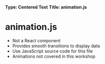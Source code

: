 **Type: Centered Text**
**Title: animation.js**

# animation.js

* Not a React component
* Provides smooth transitions to display data
* Use JavaScript source code for this file
* Animations not covered in this workshop
